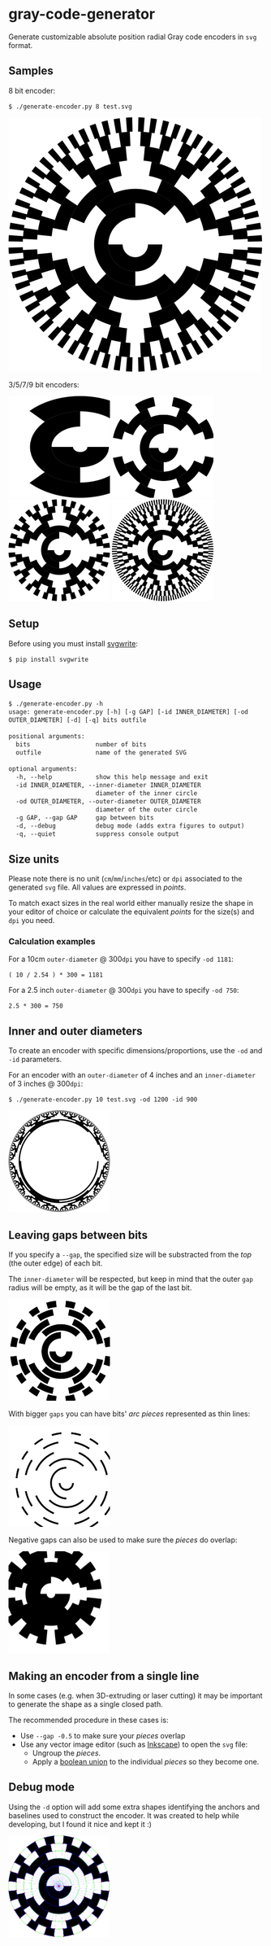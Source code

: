 # gray-code-generator

Generate customizable absolute position radial Gray code encoders in `svg` format.

## Samples

8 bit encoder:
```
$ ./generate-encoder.py 8 test.svg
```
<img src="docs/resources/images/sample.svg" width="500" height="500"/>

3/5/7/9 bit encoders:

<img src="docs/resources/images/3-bit.svg" width="200" height="200"/>
<img src="docs/resources/images/5-bit.svg" width="200" height="200"/>
<img src="docs/resources/images/7-bit.svg" width="200" height="200"/>
<img src="docs/resources/images/9-bit.svg" width="200" height="200"/>


## Setup
Before using you must install [svgwrite](https://pypi.org/project/svgwrite/):

```
$ pip install svgwrite
```

## Usage

```
$ ./generate-encoder.py -h
usage: generate-encoder.py [-h] [-g GAP] [-id INNER_DIAMETER] [-od OUTER_DIAMETER] [-d] [-q] bits outfile

positional arguments:
  bits                  number of bits
  outfile               name of the generated SVG

optional arguments:
  -h, --help            show this help message and exit
  -id INNER_DIAMETER, --inner-diameter INNER_DIAMETER
                        diameter of the inner circle
  -od OUTER_DIAMETER, --outer-diameter OUTER_DIAMETER
                        diameter of the outer circle
  -g GAP, --gap GAP     gap between bits
  -d, --debug           debug mode (adds extra figures to output)
  -q, --quiet           suppress console output
```

## Size units
Please note there is no unit (`cm`/`mm`/`inches`/etc) or `dpi` associated to the generated `svg` file. All values are expressed in _points_.

To match exact sizes in the real world either manually resize the shape in your editor of choice or calculate the equivalent _points_ for the size(s) and `dpi` you need.

### Calculation examples
For a 10cm `outer-diameter` @ 300`dpi` you have to specify `-od 1181`:
```
( 10 / 2.54 ) * 300 = 1181
```

For a 2.5 inch `outer-diameter` @ 300`dpi` you have to specify `-od 750`:
```
2.5 * 300 = 750
```

## Inner and outer diameters
To create an encoder with specific dimensions/proportions, use the `-od` and `-id` parameters.

For an encoder with an `outer-diameter` of 4 inches and an `inner-diameter` of 3 inches @ 300`dpi`:

```
$ ./generate-encoder.py 10 test.svg -od 1200 -id 900
```
<img src="docs/resources/images/id-od.svg" width="200" height="200"/>


## Leaving gaps between bits

If you specify a `--gap`, the specified size will be substracted from the _top_ (the outer edge) of each bit.

The `inner-diameter` will be respected, but keep in mind that the outer `gap` radius will be empty, as it will be the gap of the last bit.

<img src="docs/resources/images/gap-1.svg" width="200" height="200"/>

With bigger `gaps` you can have bits' _arc pieces_ represented as thin lines:

<img src="docs/resources/images/gap-2.svg" width="200" height="200"/>

Negative gaps can also be used to make sure the _pieces_ do overlap:

<img src="docs/resources/images/gap-3.svg" width="200" height="200"/>


## Making an encoder from a single line

In some cases (e.g. when 3D-extruding or laser cutting) it may be important to generate the shape as a single closed path.

The recommended procedure in these cases is:
* Use `--gap -0.5` to make sure your _pieces_ overlap
* Use any vector image editor (such as [Inkscape](https://inkscape.org/)) to open the `svg` file:
  * Ungroup the _pieces_.
  * Apply a [boolean union](https://inkscape-manuals.readthedocs.io/en/latest/boolean-operations.html?highlight=union#boolean-operations) to the individual _pieces_ so they become one.

## Debug mode

Using the `-d` option will add some extra shapes identifying the anchors and baselines used to construct the encoder. It was created to help while developing, but I found it nice and kept it :)

<img src="docs/resources/images/debug.svg" width="200" height="200"/>
